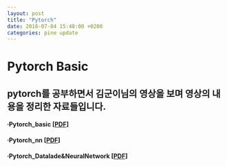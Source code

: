 ```yaml
---
layout: post
title: "Pytorch"
date: 2018-07-04 15:48:00 +0200
categories: pine update
---
```

Pytorch Basic
=============
pytorch를 공부하면서 김군이님의 영상을 보며 영상의 내용을 정리한 자료들입니다.
-------------------------------------------------------------------------
#### ∙Pytorch_basic [<a href="https://github.com/ispine/ispine.github.io/raw/master/assets/Pytorch_basic.pdf">PDF</a>]<br>
#### ∙Pytorch_nn [<a href="https://github.com/ispine/ispine.github.io/raw/master/assets/Pytorch_nn.pdf">PDF</a>]<br>
#### ∙Pytorch_Datalade&NeuralNetwork [<a href="https://github.com/ispine/ispine.github.io/raw/master/assets/Pytorch_DL&NN.pdf">PDF</a>]<br>
